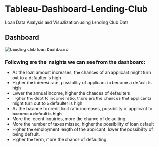 # Tableau-Dashboard-Lending-Club
Loan Data Analysis and Visualization using Lending Club Data
## Dashboard
![Lending club loan Dashboard](https://user-images.githubusercontent.com/61374508/231662033-6883965a-e5f4-405f-9eef-ed77a7772384.png)

### Following are the insights we can see from the dashboard:
* As the loan amount increases, the chances of an applicant might turn out to a defaulter is high
* Higher the interest rate, possibility of applicant to become a default is high
* Lower the annual income, higher the chances of defaulters
* Higher the debt to income ratio, there are the chances that applicants might turn out to a defaulter is high
* As the balance to credit limit ratio increases, possibility of applicant to become a default is high
* More the recent inquiries, more the chance of defaulting.
* More the number of taxes missed, higher the possibility of loan default
* Higher the employment length of the applicant, lower the possibility of being default.
* Higher the term, more the chance of defaulting.
